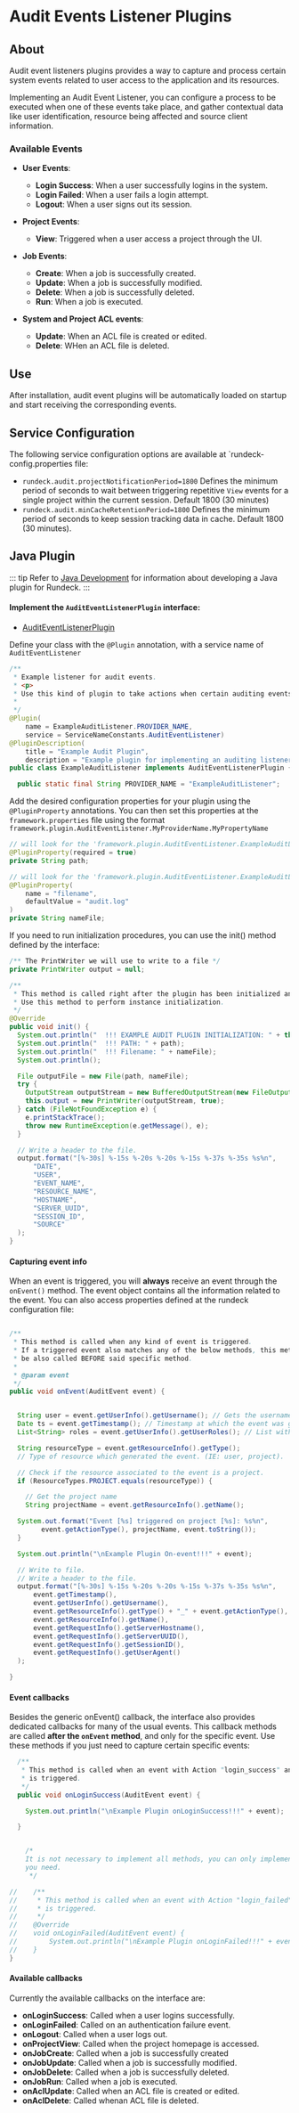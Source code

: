 # Audit Events Listener Plugins

## About

Audit event listeners plugins provides a way to capture and process certain system events related to user access to the application and its resources.

Implementing an Audit Event Listener, you can configure a process to be executed when one of these events take place, and gather contextual data like user identification, resource being affected and source client information.

### Available Events

* **User Events**:
  * **Login Success**: When a user successfully logins in the system.
  * **Login Failed**: When a user fails a login attempt.
  * **Logout**: When a user signs out its session.

* **Project Events**:
  * **View**: Triggered when a user access a project through the UI. 

* **Job Events**:
  * **Create**: When a job is successfully created.
  * **Update**: When a job is successfully modified.
  * **Delete**: When a job is successfully deleted.
  * **Run**: When a job is executed.

* **System and Project ACL events**:
  * **Update**: When an ACL file is created or edited.
  * **Delete**: WHen an ACL file is deleted.

## Use

After installation, audit event plugins will be automatically loaded on startup and start receiving the corresponding events. 

## Service Configuration

The following service configuration options are available at `rundeck-config.properties file:

- `rundeck.audit.projectNotificationPeriod=1800` Defines the minimum period of seconds to wait between triggering repetitive `View` events for a single project within the current session. Default 1800 (30 minutes)
- `rundeck.audit.minCacheRetentionPeriod=1800` Defines the minimum period of seconds to keep session tracking data in cache. Default 1800 (30 minutes).


## Java Plugin

::: tip
Refer to [Java Development](/developer/01-plugin-development.md#java-plugin-development) for information about developing a Java plugin for Rundeck.
:::

#### Implement the `AuditEventListenerPlugin` interface:

* [AuditEventListenerPlugin]({{$javaDocBase}}/com/dtolabs/rundeck/core/audit/AuditEventListenerPlugin.html)

Define your class with the `@Plugin` annotation, with a service name of `AuditEventListener`

```java
/**
 * Example listener for audit events.
 * <p>
 * Use this kind of plugin to take actions when certain auditing events are triggered.
 *
 */
@Plugin(
    name = ExampleAuditListener.PROVIDER_NAME,
    service = ServiceNameConstants.AuditEventListener)
@PluginDescription(
    title = "Example Audit Plugin",
    description = "Example plugin for implementing an auditing listener")
public class ExampleAuditListener implements AuditEventListenerPlugin {

  public static final String PROVIDER_NAME = "ExampleAuditListener";

```

Add the desired configuration properties for your plugin using the `@PluginProperty` annotations. 
You can then set this properties at the `framework.properties` file using the format `framework.plugin.AuditEventListener.MyProviderName.MyPropertyName` 


```java
// will look for the 'framework.plugin.AuditEventListener.ExampleAuditListener.path' property at framework.properties.
@PluginProperty(required = true)
private String path;

// will look for the 'framework.plugin.AuditEventListener.ExampleAuditListener.filename' property at framework.properties.
@PluginProperty(
    name = "filename",
    defaultValue = "audit.log"
)
private String nameFile;
```

If you need to run initialization procedures, you can use the init() method defined by the interface:

```java
/** The PrintWriter we will use to write to a file */
private PrintWriter output = null;

/**
 * This method is called right after the plugin has been initialized and configured.
 * Use this method to perform instance initialization.
 */
@Override
public void init() {
  System.out.println("  !!! EXAMPLE AUDIT PLUGIN INITIALIZATION: " + this.toString());
  System.out.println("  !!! PATH: " + path);
  System.out.println("  !!! Filename: " + nameFile);
  System.out.println();

  File outputFile = new File(path, nameFile);
  try {
    OutputStream outputStream = new BufferedOutputStream(new FileOutputStream(outputFile, true));
    this.output = new PrintWriter(outputStream, true);
  } catch (FileNotFoundException e) {
    e.printStackTrace();
    throw new RuntimeException(e.getMessage(), e);
  }

  // Write a header to the file.
  output.format("[%-30s] %-15s %-20s %-20s %-15s %-37s %-35s %s%n",
      "DATE",
      "USER",
      "EVENT_NAME",
      "RESOURCE_NAME",
      "HOSTNAME",
      "SERVER_UUID",
      "SESSION_ID",
      "SOURCE"
  );
}
```

#### Capturing event info

When an event is triggered, you will **always** receive an event through the `onEvent()` method. The event object contains all the information related to the event. You can also access properties defined at the rundeck configuration file:

```java

/**
 * This method is called when any kind of event is triggered.
 * If a triggered event also matches any of the below methods, this method will
 * be also called BEFORE said specific method.
 *
 * @param event
 */
public void onEvent(AuditEvent event) {


  String user = event.getUserInfo().getUsername(); // Gets the username which generated the event.
  Date ts = event.getTimestamp(); // Timestamp at which the event was generated.
  List<String> roles = event.getUserInfo().getUserRoles(); // List with the auth roles of the user.

  String resourceType = event.getResourceInfo().getType();
  // Type of resource which generated the event. (IE: user, project).

  // Check if the resource associated to the event is a project.
  if (ResourceTypes.PROJECT.equals(resourceType)) {

    // Get the project name
    String projectName = event.getResourceInfo().getName();

  System.out.format("Event [%s] triggered on project [%s]: %s%n",
        event.getActionType(), projectName, event.toString());
  }

  System.out.println("\nExample Plugin On-event!!!" + event);

  // Write to file.
  // Write a header to the file.
  output.format("[%-30s] %-15s %-20s %-20s %-15s %-37s %-35s %s%n",
      event.getTimestamp(),
      event.getUserInfo().getUsername(),
      event.getResourceInfo().getType() + "_" + event.getActionType(),
      event.getResourceInfo().getName(),
      event.getRequestInfo().getServerHostname(),
      event.getRequestInfo().getServerUUID(),
      event.getRequestInfo().getSessionID(),
      event.getRequestInfo().getUserAgent()
  );

}

```

#### Event callbacks

Besides the generic onEvent() callback, the interface also provides dedicated callbacks for many of the usual events. This callback methods are called **after the `onEvent` method**, and only for the specific event. Use these methods if you just need to capture certain specific events:

```java
  /**
   * This method is called when an event with Action "login_success" and Resource Type "user"
   * is triggered.
   */
  public void onLoginSuccess(AuditEvent event) {

    System.out.println("\nExample Plugin onLoginSuccess!!!" + event);

  }


    /*
    It is not necessary to implement all methods, you can only implement the ones
    you need.
     */

//    /**
//     * This method is called when an event with Action "login_failed" and Resource Type "user"
//     * is triggered.
//     */
//    @Override
//    void onLoginFailed(AuditEvent event) {
//        System.out.println("\nExample Plugin onLoginFailed!!!" + event)
//    }
}

```

#### Available callbacks

Currently the available callbacks on the interface are:

- **onLoginSuccess**: Called when a user logins successfully.
- **onLoginFailed**: Called on an authentication failure event.
- **onLogout**: Called when a user logs out.
- **onProjectView**: Called when the project homepage is accessed.
- **onJobCreate**: Called when a job is successfully created
- **onJobUpdate**: Called when a job is successfully modified.
- **onJobDelete**: Called when a job is successfully deleted.
- **onJobRun**: Called when a job is executed.
- **onAclUpdate**: Called when an ACL file is created or edited.
- **onAclDelete**: Called whenan ACL file is deleted.

